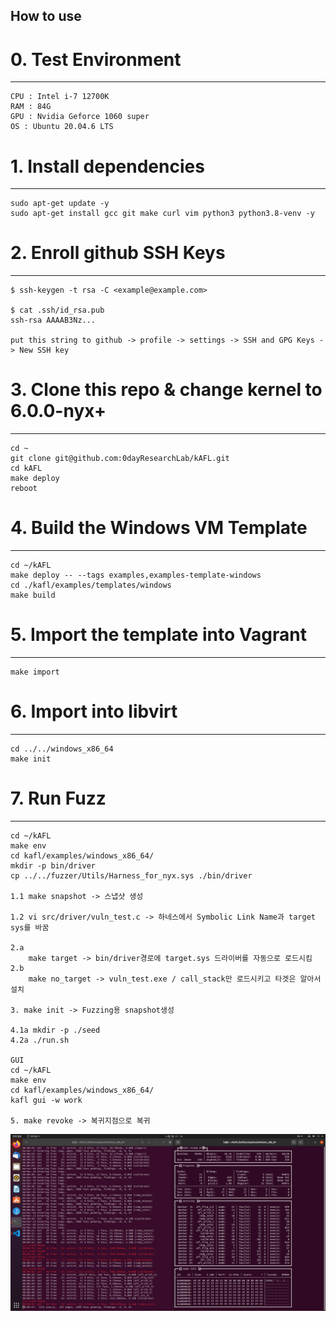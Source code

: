 ## How to use

# 0. Test Environment
----------------------------------
```
CPU : Intel i-7 12700K
RAM : 84G
GPU : Nvidia Geforce 1060 super
OS : Ubuntu 20.04.6 LTS
```

# 1. Install dependencies
----------------------------------
```
sudo apt-get update -y
sudo apt-get install gcc git make curl vim python3 python3.8-venv -y
```


# 2. Enroll github SSH Keys
----------------------------------
```
$ ssh-keygen -t rsa -C <example@example.com>

$ cat .ssh/id_rsa.pub
ssh-rsa AAAAB3Nz...

put this string to github -> profile -> settings -> SSH and GPG Keys -> New SSH key
```



# 3. Clone this repo & change kernel to 6.0.0-nyx+
----------------------------------
```
cd ~
git clone git@github.com:0dayResearchLab/kAFL.git
cd kAFL
make deploy
reboot
```

# 4. Build the Windows VM Template
----------------------------------
```
cd ~/kAFL
make deploy -- --tags examples,examples-template-windows
cd ./kafl/examples/templates/windows
make build
```


# 5. Import the template into Vagrant
----------------------------------
```
make import
```


# 6. Import into libvirt
----------------------------------
```
cd ../../windows_x86_64
make init
```


# 7. Run Fuzz
----------------------------------
```
cd ~/kAFL
make env
cd kafl/examples/windows_x86_64/
mkdir -p bin/driver 
cp ../../fuzzer/Utils/Harness_for_nyx.sys ./bin/driver

1.1 make snapshot -> 스냅샷 생성

1.2 vi src/driver/vuln_test.c -> 하네스에서 Symbolic Link Name과 target sys를 바꿈

2.a
    make target -> bin/driver경로에 target.sys 드라이버를 자동으로 로드시킴
2.b
    make no_target -> vuln_test.exe / call_stack만 로드시키고 타겟은 알아서 설치

3. make init -> Fuzzing용 snapshot생성

4.1a mkdir -p ./seed
4.2a ./run.sh

GUI
cd ~/kAFL
make env
cd kafl/examples/windows_x86_64/
kafl gui -w work

5. make revoke -> 복귀지점으로 복귀
```


![Fuzz Success](fuzzing.png?raw=true)
